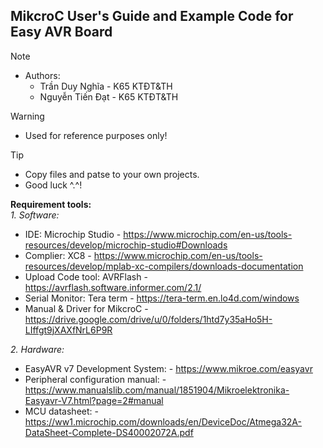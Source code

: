 ## MikcroC User's Guide and Example Code for Easy AVR Board
> [!NOTE]
> - Authors:
>   - Trần Duy Nghĩa - K65 KTĐT&TH
>   - Nguyễn Tiến Đạt - K65 KTĐT&TH

> [!WARNING]  
> - Used for reference purposes only!

> [!TIP]
> - Copy files and patse to your own projects.
> - Good luck ^.^!

**Requirement tools:** <br />
*1. Software:* <br />
  - IDE: Microchip Studio - https://www.microchip.com/en-us/tools-resources/develop/microchip-studio#Downloads
  - Complier: XC8 - https://www.microchip.com/en-us/tools-resources/develop/mplab-xc-compilers/downloads-documentation
  - Upload Code tool: AVRFlash - https://avrflash.software.informer.com/2.1/
  - Serial Monitor: Tera term - https://tera-term.en.lo4d.com/windows
  - Manual & Driver for MikcroC - https://drive.google.com/drive/u/0/folders/1htd7y35aHo5H-LIffgt9jXAXfNrL6P9R <br />
  
*2. Hardware:* <br />
  - EasyAVR v7 Development System: - https://www.mikroe.com/easyavr
  - Peripheral configuration manual: - https://www.manualslib.com/manual/1851904/Mikroelektronika-Easyavr-V7.html?page=2#manual
  - MCU datasheet: - https://ww1.microchip.com/downloads/en/DeviceDoc/Atmega32A-DataSheet-Complete-DS40002072A.pdf
